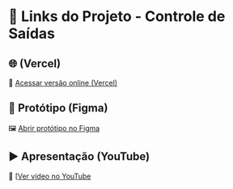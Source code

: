 # 🔗 Links do Projeto - Controle de Saídas
## 🌐 (Vercel)
🔗 [Acessar versão online (Vercel)](https://controle-de-saidas-sigma.vercel.app/)
## 🎨 Protótipo (Figma)
🖼️ [Abrir protótipo no Figma](https://www.figma.com/design/rd744R39o7u7FcnzDRhgqJ/Untitled?node-id=0-1&p=f&t=5Y3V5SgWUE1kVJyW-0) 

## ▶️ Apresentação (YouTube)
🎥 [[Ver vídeo no YouTube](https://youtu.be/NEK9tYlhsTo?feature=shared)


